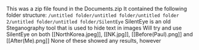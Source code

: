 This was a zip file found in the Documents.zip
It contained the following folder structure:
`/untitled folder/untitled folder/untitled folder 2/untitled folder/untitled folder/SilentEye`
SilentEye is an old Steganography tool that is used to hide text in images
Will try and use SilentEye on both [[NorthKorea.jpeg]], [[NK.jpg]], [[Before(Paul).png]] and [[After(Me).png]]
None of these showed any results, however 